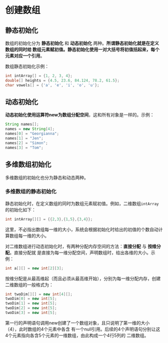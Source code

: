创建数组
================================================================================
## 静态初始化
数组的初始化分为 **静态初始化** 和 **动态初始化** 两种。**所谓静态初始化就是在定义数组的同时给
数组元素赋初值。静态初始化使用一对大括号将初值括起来，每个元素对应一个引用**。

数组静态初始化示例：
```java
int intArray[] = {1, 2, 3, 4};
double[] heights = {4.5, 23.6, 84.124, 78.2, 61.5};
char vowels[] = {'a', 'e', 'i', 'o', 'u'};
```

## 动态初始化
**动态初始化使用运算符new为数组分配空间**，这和所有对象是一样的。示例：
```java
String names[];
names = new String[4];
names[0] = "Georgianna";
names[1] = "Jen";
names[2] = "Simon";
names[3] = "Tom";
```

## 多维数组初始化
多维数组的初始化也分为静态和动态两种。

### 多维数组的静态初始化
静态初始化时，在定义数组的同时为数组元素赋初值。例如，二维数组`intArray`的初始化如下：
```java
int intArray[][] = {{2,3},{1,5},{3,4}};
```
这里，不必指出数组每一维的大小，系统会根据初始化时给出的初值的个数自动计算数组每一维的大小。

对二维数组进行动态初始化时，有两种分配内存空间的方法：**直接分配** 与 **按维分配**。直接分配就
是直接为每一维分配空间，声明数组时，给出各维的大小。示例：
```java
int a[][] = new int[2][3];
```
按维分配是从最高维起（而且必须从最高维开始），分别为每一维分配内存，创建二维数组的一般格式为：
```java
int twoDim[][] = new int[4][];
twoDim[0] = new int[5];
twoDim[1] = new int[5];
twoDim[2] = new int[5];
twoDim[3] = new int[5];
```
第一行的声明语句调用new创建了一个数组对象，且只说明了第一维的大小（4），此时数组的4个元素中各含
有一个null引用。后续的4个声明语句分别让这4个元素指向各含5个元素的一维数组，由此构成一个4行5列的
二维数组。
